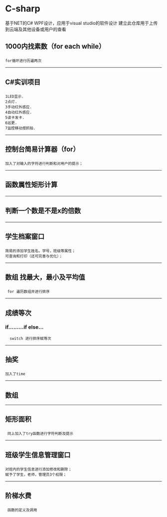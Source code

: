 #    C-sharp

基于NET的C# WPF设计，应用于visual studio的软件设计
建立此仓库用于上传到云端及其他设备或用户的查看
##    1000内找素数（for each while）
###
    for循环进行历遍两次
    
-------------------------------

##     C#实训项目
### 
    1LED显示.
    2点灯.
    3手动红外感应.
    4自动红外感应.
    5读卡发卡.
    6巡更.
    7监控移动煜抓拍.

-------------------------------

##    控制台简易计算器（for）
###   
    加入了对输入的字符进行判断和对用户的提示；

-------------------------------

##    函数属性矩形计算
###

------------------------------------

##    判断一个数是不是x的倍数
###

-------------------------------------

##    学生档案窗口
###
    简易的添加学生姓名，学号，班级等属性；
    可查询和打印（还可完善与优化）；

--------------------------------------

##    数组 找最大，最小及平均值
###  
     for 遍历数组并进行排序

------------------------------

##    成绩等次
###   if.........if else...
      switch 进行排序赋等次

-------------------------------------

##    抽奖
###    
    加入了time

--------------------------------------

##    数组

---------------------------------------

##    矩形面积
###  
     同上加入了try函数进行字符判断及提示

-------------------------------------

##    班级学生信息管理窗口
###
    对班内的学生信息进行添加修改和删除；
    赋予了学生，老师，管理员3个权限；

----------------------------------------

##    阶梯水费
###  
     函数的定义及调用

